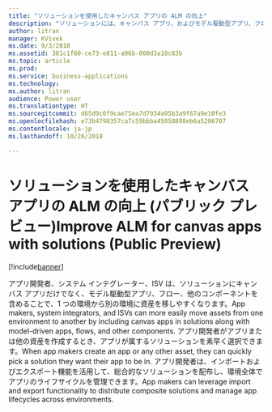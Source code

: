 ```yaml
---
title: "ソリューションを使用したキャンバス アプリの ALM の向上"
description: "ソリューションには、キャンバス アプリ、およびモデル駆動型アプリ、フロー、他のコンポーネントを含めることができます。"
author: litran
manager: KVivek
ms.date: 9/3/2018
ms.assetid: 381c1f60-ce73-e811-a96b-000d3a18c83b
ms.topic: article
ms.prod: 
ms.service: business-applications
ms.technology: 
ms.author: litran
audience: Power user
ms.translationtype: HT
ms.sourcegitcommit: d65d9c6f9cae75ea7d7934a95b3a9f67a9e10fe3
ms.openlocfilehash: e73b4798357ca7c59bbba45058898eb6a5206707
ms.contentlocale: ja-jp
ms.lasthandoff: 10/26/2018

---
```

# <a name="improve-alm-for-canvas-apps-with-solutions-public-preview"></a><span data-ttu-id="7ec81-103">ソリューションを使用したキャンバス アプリの ALM の向上 (パブリック プレビュー)</span><span class="sxs-lookup"><span data-stu-id="7ec81-103">Improve ALM for canvas apps with solutions (Public Preview)</span></span>


[!include[banner](../../includes/banner.md)]

<span data-ttu-id="7ec81-104">アプリ開発者、システム インテグレーター、ISV は、ソリューションにキャンバス アプリだけでなく、モデル駆動型アプリ、フロー、他のコンポーネントを含めることで、1 つの環境から別の環境に資産を移しやすくなります。</span><span class="sxs-lookup"><span data-stu-id="7ec81-104">App makers, system integrators, and ISVs can more easily move assets from one environment to another by including canvas apps in solutions along with model-driven apps, flows, and other components.</span></span> <span data-ttu-id="7ec81-105">アプリ開発者がアプリまたは他の資産を作成するとき、アプリが属するソリューションを素早く選択できます。</span><span class="sxs-lookup"><span data-stu-id="7ec81-105">When app makers create an app or any other asset, they can quickly pick a solution they want their app to be in.</span></span> <span data-ttu-id="7ec81-106">アプリ開発者は、インポートおよびエクスポート機能を活用して、総合的なソリューションを配布し、環境全体でアプリのライフサイクルを管理できます。</span><span class="sxs-lookup"><span data-stu-id="7ec81-106">App makers can leverage import and export functionality to distribute composite solutions and manage app lifecycles across environments.</span></span>

